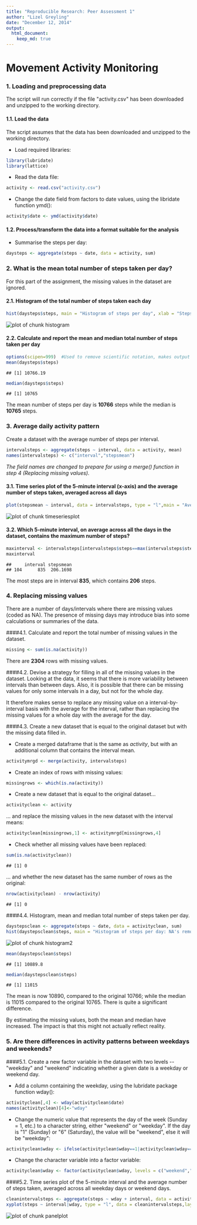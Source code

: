 ```yaml
---
title: "Reproducible Research: Peer Assessment 1"
author: "Lizel Greyling"
date: "December 12, 2014"
output: 
  html_document:
    keep_md: true
---    
```


Movement Activity Monitoring
============================  

### 1. Loading and preprocessing data ##
The script will run correctly if the file "activity.csv" has been downloaded and unzipped to the working directory.

#### 1.1. Load the data ####
The script assumes that the data has been downloaded and unzipped to the working directory.

* Load required libraries:

```r
library(lubridate)
library(lattice)
```

* Read the data file:

```r
activity <- read.csv("activity.csv")
```
* Change the date field from factors to date values, using the libridate function ymd():

```r
activity$date <- ymd(activity$date)
```
#### 1.2. Process/transform the data into a format suitable for the analysis #### 

* Summarise the steps per day:

```r
daysteps <- aggregate(steps ~ date, data = activity, sum)
```

### 2. What is the mean total number of steps taken per day? ##  
  
For this part of the assignment, the missing values in the dataset are ignored.

#### 2.1. Histogram of the total number of steps taken each day ####

```r
hist(daysteps$steps, main = "Histogram of steps per day", xlab = "Steps per day")
```

![plot of chunk histogram](figure/histogram-1.png) 
  
#### 2.2. Calculate and report the mean and median total number of steps taken per day ####


```r
options(scipen=999)  #Used to remove scientific notation, makes output look nicer.
mean(daysteps$steps)
```

```
## [1] 10766.19
```

```r
median(daysteps$steps)
```

```
## [1] 10765
```
The mean number of steps per day is **10766** steps while the median is **10765** steps.   

### 3. Average daily activity pattern  
Create a dataset with the average number of steps per interval.  


```r
intervalsteps <- aggregate(steps ~ interval, data = activity, mean)
names(intervalsteps) <- c("interval","stepsmean")  
```
*The field names are changed to prepare for using a merge() function in step 4 (Replacing missing values).*
#### 3.1. Time series plot of the 5-minute interval (x-axis) and the average number of steps taken, averaged across all days 

```r
plot(stepsmean ~ interval, data = intervalsteps, type = "l",main = "Average steps per interval", xlab = "Interval", ylab="Average steps")
```

![plot of chunk timeseriesplot](figure/timeseriesplot-1.png) 

#### 3.2. Which 5-minute interval, on average across all the days in the dataset, contains the maximum number of steps?

```r
maxinterval <- intervalsteps[intervalsteps$steps==max(intervalsteps$steps),]
maxinterval
```

```
##     interval stepsmean
## 104      835  206.1698
```
The most steps are in interval **835**, which contains **206** steps.  

### 4. Replacing missing values

There are a number of days/intervals where there are missing values (coded as NA). The presence of missing days may introduce bias into some calculations or summaries of the data.

####4.1. Calculate and report the total number of missing values in the dataset.  


```r
missing <- sum(is.na(activity))
```

There are **2304** rows with missing values.  

####4.2. Devise a strategy for filling in all of the missing values in the dataset. 
Looking at the data, it seems that there is more variability between intervals than between days. Also, it is possible that there can be missing values for only some intervals in a day, but not for the whole day.

It therefore makes sense to replace any missing value on a interval-by-interval basis with the average for the interval, rather than replacing the missing values for a whole day with the average for the day.

####4.3. Create a new dataset that is equal to the original dataset but with the missing data filled in.

- Create a merged dataframe that is the same as *activity*, but with an additional column that contains the interval mean.

```r
activitymrgd <- merge(activity, intervalsteps)
```
- Create an index of rows with missing values:

```r
missingrows <- which(is.na(activity)) 
```
- Create a new dataset that is equal to the original dataset...

```r
activityclean <- activity
```
... and replace the missing values in the new dataset with the interval means:

```r
activityclean[missingrows,1] <- activitymrgd[missingrows,4]
```
- Check whether all missing values have been replaced:

```r
sum(is.na(activityclean))
```

```
## [1] 0
```
... and whether the new dataset has the same number of rows as the original:

```r
nrow(activityclean) - nrow(activity)
```

```
## [1] 0
```
  
####4.4. Histogram, mean and median total number of steps taken per day.  



```r
daystepsclean <- aggregate(steps ~ date, data = activityclean, sum)
hist(daystepsclean$steps, main = "Histogram of steps per day: NA's removed", xlab = "Steps per day")
```

![plot of chunk histogram2](figure/histogram2-1.png) 

```r
mean(daystepsclean$steps)
```

```
## [1] 10889.8
```

```r
median(daystepsclean$steps)
```

```
## [1] 11015
```
The mean is now 10890, compared to the original 10766; while the median is 11015 compared to the original 10765. There is quite a significant difference.

By estimating the missing values, both the mean and median have increased. The impact is that this might not actually reflect reality.

### 5. Are there differences in activity patterns between weekdays and weekends?

####5.1. Create a new factor variable in the dataset with two levels -- "weekday" and "weekend" indicating whether a given date is a weekday or weekend day.

- Add a column containing the weekday, using the lubridate package function wday():

```r
activityclean[,4] <- wday(activityclean$date)
names(activityclean)[4]<-"wday"
```
- Change the numeric value that represents the day of the week (Sunday = 1, etc.) to a character string, either "weekend" or "weekday". If the day is "1" (Sunday) or "6" (Saturday), the value will be "weekend", else it will be "weekday":

```r
activityclean$wday <- ifelse(activityclean$wday==1|activityclean$wday==6,"weekend","weekday")
```
- Change the character variable into a factor variable:

```r
activityclean$wday <- factor(activityclean$wday, levels = c("weekend","weekday"))
```
   
####5.2. Time series plot of the 5-minute interval and the average number of steps taken, averaged across all weekday days or weekend days. 


```r
cleanintervalsteps <- aggregate(steps ~ wday + interval, data = activityclean, mean)
xyplot(steps ~ interval|wday, type = "l", data = cleanintervalsteps,layout = c(1,2))
```

![plot of chunk panelplot](figure/panelplot-1.png) 
